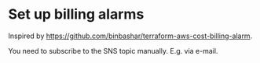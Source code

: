 # Set up billing alarms

Inspired by https://github.com/binbashar/terraform-aws-cost-billing-alarm.

You need to subscribe to the SNS topic manually. E.g. via e-mail.
